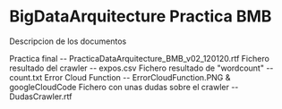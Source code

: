 # BigDataArquitecture Practica BMB 

Descripcion de los documentos

Practica final -- PracticaDataArquitecture_BMB_v02_120120.rtf
Fichero resultado del crawler -- expos.csv
Fichero resultado de "wordcount" -- count.txt
Error Cloud Function -- ErrorCloudFunction.PNG & googleCloudCode 
Fichero con unas dudas sobre el crawler -- DudasCrawler.rtf
